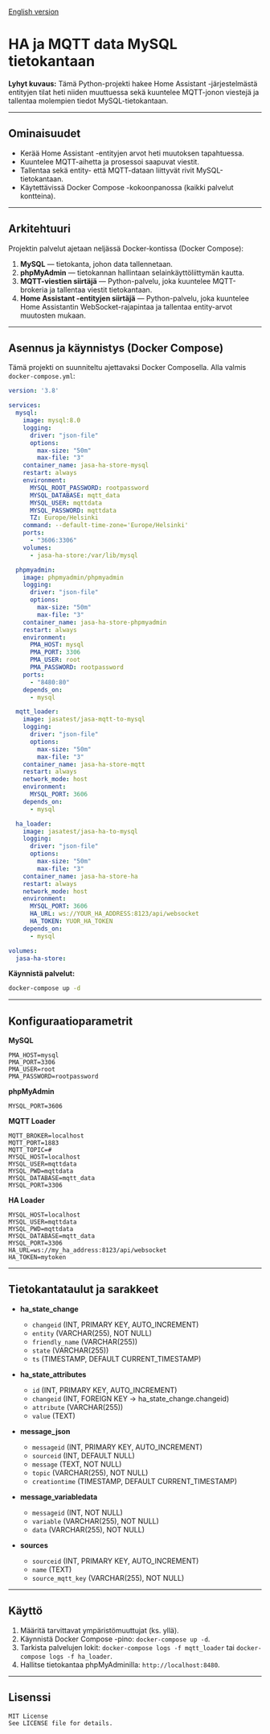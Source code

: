  [English version](readme_en.md)

# HA ja MQTT data MySQL tietokantaan

**Lyhyt kuvaus:** Tämä Python-projekti hakee Home Assistant -järjestelmästä entityjen tilat heti niiden muuttuessa sekä kuuntelee MQTT-jonon viestejä ja tallentaa molempien tiedot MySQL-tietokantaan.

---

## Ominaisuudet

- Kerää Home Assistant -entityjen arvot heti muutoksen tapahtuessa.
- Kuuntelee MQTT-aihetta ja prosessoi saapuvat viestit.
- Tallentaa sekä entity- että MQTT-dataan liittyvät rivit MySQL-tietokantaan.
- Käytettävissä Docker Compose -kokoonpanossa (kaikki palvelut kontteina).

---

## Arkitehtuuri

Projektin palvelut ajetaan neljässä Docker-kontissa (Docker Compose):

1. **MySQL** — tietokanta, johon data tallennetaan.
2. **phpMyAdmin** — tietokannan hallintaan selainkäyttöliittymän kautta.
3. **MQTT-viestien siirtäjä** — Python-palvelu, joka kuuntelee MQTT-brokeria ja tallentaa viestit tietokantaan.
4. **Home Assistant -entityjen siirtäjä** — Python-palvelu, joka kuuntelee Home Assistantin WebSocket-rajapintaa ja tallentaa entity-arvot muutosten mukaan.

---

## Asennus ja käynnistys (Docker Compose)

Tämä projekti on suunniteltu ajettavaksi Docker Composella. Alla valmis `docker-compose.yml`:

```yaml
version: '3.8'

services:
  mysql:
    image: mysql:8.0
    logging:
      driver: "json-file"
      options:
        max-size: "50m"
        max-file: "3"
    container_name: jasa-ha-store-mysql
    restart: always
    environment:
      MYSQL_ROOT_PASSWORD: rootpassword
      MYSQL_DATABASE: mqtt_data
      MYSQL_USER: mqttdata
      MYSQL_PASSWORD: mqttdata
      TZ: Europe/Helsinki
    command: --default-time-zone='Europe/Helsinki'
    ports:
      - "3606:3306"
    volumes:
      - jasa-ha-store:/var/lib/mysql

  phpmyadmin:
    image: phpmyadmin/phpmyadmin
    logging:
      driver: "json-file"
      options:
        max-size: "50m"
        max-file: "3"
    container_name: jasa-ha-store-phpmyadmin
    restart: always
    environment:
      PMA_HOST: mysql
      PMA_PORT: 3306
      PMA_USER: root
      PMA_PASSWORD: rootpassword
    ports:
      - "8480:80"
    depends_on:
      - mysql

  mqtt_loader:
    image: jasatest/jasa-mqtt-to-mysql
    logging:
      driver: "json-file"
      options:
        max-size: "50m"
        max-file: "3"
    container_name: jasa-ha-store-mqtt
    restart: always
    network_mode: host
    environment:
      MYSQL_PORT: 3606
    depends_on:
      - mysql

  ha_loader:
    image: jasatest/jasa-ha-to-mysql
    logging:
      driver: "json-file"
      options:
        max-size: "50m"
        max-file: "3"
    container_name: jasa-ha-store-ha
    restart: always
    network_mode: host
    environment:
      MYSQL_PORT: 3606
      HA_URL: ws://YOUR_HA_ADDRESS:8123/api/websocket
      HA_TOKEN: YUOR_HA_TOKEN
    depends_on:
      - mysql

volumes:
  jasa-ha-store:
```

**Käynnistä palvelut:**

```bash
docker-compose up -d
```

---

## Konfiguraatioparametrit

**MySQL**

```
PMA_HOST=mysql
PMA_PORT=3306
PMA_USER=root
PMA_PASSWORD=rootpassword
```

**phpMyAdmin**

```
MYSQL_PORT=3606
```

**MQTT Loader**

```
MQTT_BROKER=localhost
MQTT_PORT=1883
MQTT_TOPIC=#
MYSQL_HOST=localhost
MYSQL_USER=mqttdata
MYSQL_PWD=mqttdata
MYSQL_DATABASE=mqtt_data
MYSQL_PORT=3306
```

**HA Loader**

```
MYSQL_HOST=localhost
MYSQL_USER=mqttdata
MYSQL_PWD=mqttdata
MYSQL_DATABASE=mqtt_data
MYSQL_PORT=3306
HA_URL=ws://my_ha_address:8123/api/websocket
HA_TOKEN=mytoken
```

---

## Tietokantataulut ja sarakkeet

- **ha\_state\_change**

  - `changeid` (INT, PRIMARY KEY, AUTO\_INCREMENT)
  - `entity` (VARCHAR(255), NOT NULL)
  - `friendly_name` (VARCHAR(255))
  - `state` (VARCHAR(255))
  - `ts` (TIMESTAMP, DEFAULT CURRENT\_TIMESTAMP)

- **ha\_state\_attributes**

  - `id` (INT, PRIMARY KEY, AUTO\_INCREMENT)
  - `changeid` (INT, FOREIGN KEY → ha\_state\_change.changeid)
  - `attribute` (VARCHAR(255))
  - `value` (TEXT)

- **message\_json**

  - `messageid` (INT, PRIMARY KEY, AUTO\_INCREMENT)
  - `sourceid` (INT, DEFAULT NULL)
  - `message` (TEXT, NOT NULL)
  - `topic` (VARCHAR(255), NOT NULL)
  - `creationtime` (TIMESTAMP, DEFAULT CURRENT\_TIMESTAMP)

- **message\_variabledata**

  - `messageid` (INT, NOT NULL)
  - `variable` (VARCHAR(255), NOT NULL)
  - `data` (VARCHAR(255), NOT NULL)

- **sources**

  - `sourceid` (INT, PRIMARY KEY, AUTO\_INCREMENT)
  - `name` (TEXT)
  - `source_mqtt_key` (VARCHAR(255), NOT NULL)

---

## Käyttö

1. Määritä tarvittavat ympäristömuuttujat (ks. yllä).
2. Käynnistä Docker Compose -pino: `docker-compose up -d`.
3. Tarkista palvelujen lokit: `docker-compose logs -f mqtt_loader` tai `docker-compose logs -f ha_loader`.
4. Hallitse tietokantaa phpMyAdminilla: `http://localhost:8480`.

---

## Lisenssi

```
MIT License
See LICENSE file for details.
```

